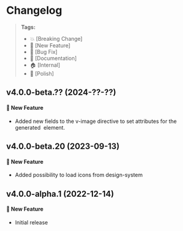 Changelog
=========

> **Tags:**
> - :boom:       [Breaking Change]
> - :rocket:     [New Feature]
> - :bug:        [Bug Fix]
> - :memo:       [Documentation]
> - :house:      [Internal]
> - :nail_care:  [Polish]

## v4.0.0-beta.?? (2024-??-??)

#### :rocket: New Feature

* Added new fields to the v-image directive to set attributes for the generated <img> element.

## v4.0.0-beta.20 (2023-09-13)

#### :rocket: New Feature

* Added possibility to load icons from design-system

## v4.0.0-alpha.1 (2022-12-14)

#### :rocket: New Feature

* Initial release
